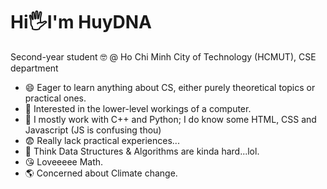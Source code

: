 # Hi🖐️I'm HuyDNA 
Second-year student 🤓 @ Ho Chi Minh City of Technology (HCMUT), CSE department

* 😄 Eager to learn anything about CS, either purely theoretical topics or practical ones.
* 🤩 Interested in the lower-level workings of a computer.
* 🐤 I mostly work with C++ and Python; I do know some HTML, CSS and Javascript (JS is confusing thou)
* 😨 Really lack practical experiences...
* 🥲 Think Data Structures & Algorithms are kinda hard...lol.
* 😘 Loveeeee Math.
* 🌎 Concerned about Climate change.
